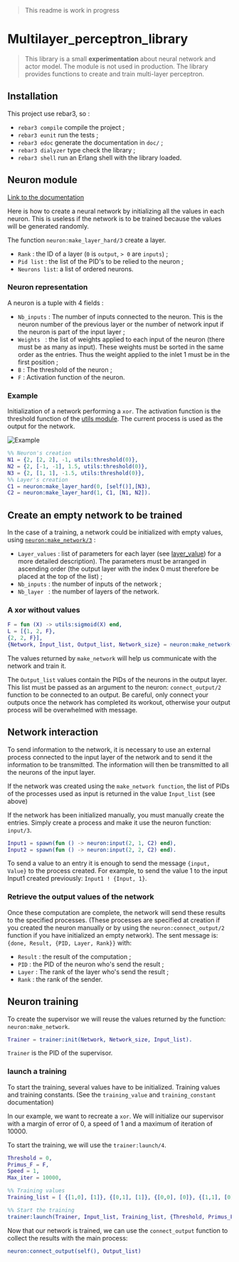 > This readme is work in progress

# Multilayer_perceptron_library

> This library is a small **experimentation** about neural network and actor model.
> The module is not used in production.
> The library provides functions to create and train multi-layer perceptron.

## Installation 

This project use rebar3, so : 

-  `rebar3 compile` compile the project ; 
-  `rebar3 eunit` run the tests ;
-  `rebar3 edoc` generate the documentation in `doc/` ;
-  `rebar3 dialyzer` type check the library ; 
-  `rebar3 shell` run an Erlang shell with the library loaded.

## Neuron module

[Link to the documentation](http://derniercri.github.io/multilayer_perceptron_library/index.html)

Here is how to create a neural network by initializing all the values in each neuron. This is useless if the network is to be trained because the values will be generated randomly.

The function `neuron:make_layer_hard/3` create a layer.

-  `Rank` : the ID of a layer (`0` is `output`, `> 0` are `inputs`) ; 
-  `Pid list` : the list of the PID's to be relied to the neuron ;
-  `Neurons list`: a list of ordered neurons.

### Neuron representation

A neuron is a tuple with 4 fields : 

-  `Nb_inputs` : The number of inputs connected to the neuron. This is the neuron number of the previous layer or the number of network input if the neuron is part of the input layer ;
-  `Weights ` : the list of weights applied to each input of the neuron (there must be as many as input). These weights must be sorted in the same order as the entries. Thus the weight applied to the inlet 1 must be in the first position ; 
-  `B` : The threshold of the neuron ; 
-  `F` : Activation function of the neuron.

### Example
Initialization of a network performing a `xor`.
The activation function is the threshold function of the 
[utils module](http://derniercri.github.io/multilayer_perceptron_library/utils.html#threshold-1). 
The current process is used as the output for the network.

![Example](https://github.com/derniercri/multilayer_perceptron_library/blob/master/img/schema2.png?raw=true)
```erlang
%% Neuron's creation
N1 = {2, [2, 2], -1, utils:threshold(0)},
N2 = {2, [-1, -1], 1.5, utils:threshold(0)},
N3 = {2, [1, 1], -1.5, utils:threshold(0)},
%% Layer's creation
C1 = neuron:make_layer_hard(0, [self()],[N3),
C2 = neuron:make_layer_hard(1, C1, [N1, N2]).
```

## Create an empty network to be trained

In the case of a training, a network could be initialized with empty values, using
[`neuron:make_network/3`](http://derniercri.github.io/multilayer_perceptron_library/neuron.html#make_network-3) :

-  `Layer_values` : list of parameters for each layer (see [layer_value](http://derniercri.github.io/multilayer_perceptron_library/neuron.html#types)) for a more detailed description). The parameters must be arranged in ascending order (the output layer with the index 0 must therefore be placed at the top of the list) ;
-  `Nb_inputs` : the number of inputs of the network ;
-  `Nb_layer ` : the number of layers of the network.

### A xor without values

```erlang
F = fun (X) -> utils:sigmoid(X) end,
L = [{1, 2, F},
{2, 2, F}],
{Network, Input_list, Output_list, Network_size} = neuron:make_network(L, 2, 2).
```

The values returned by `make_network` will help us communicate with the network and train it.

The `Output_list` values contain the PIDs of the neurons in the output layer. This list must be passed as an argument to the neuron: `connect_output/2` function to be connected to an output.
Be careful, only connect your outputs once the network has completed its workout, otherwise your output process will be overwhelmed with message.

## Network interaction

To send information to the network, it is necessary to use an external process connected to the input layer of the network and to send it the information to be transmitted. The information will then be transmitted to all the neurons of the input layer.

If the network was created using the `make_network function`, the list of PIDs of the processes used as input is returned in the value `Input_list` (see above)

If the network has been initialized manually, you must manually create the entries.
Simply create a process and make it use the neuron function: `input/3`.

```erlang
Input1 = spawn(fun () -> neuron:input(2, 1, C2) end),
Input2 = spawn(fun () -> neuron:input(2, 2, C2) end).
```

To send a value to an entry it is enough to send the message `{input, Value}` to the process created. For example, to send the value 1 to the input Input1 created previously: `Input1 ! {Input, 1}`.

### Retrieve the output values of the network

Once these computation are complete, the network will send these results to the specified processes. (These processes are specified at creation if you created the neuron manually or by using the `neuron:connect_output/2` function if you have initialized an empty network). The sent message is: `{done, Result, {PID, Layer, Rank}}` with:

- `Result` : the result of the computation ; 
- `PID` : the PID of the neuron who's send the result ; 
- `Layer` : The rank of the layer who's send the result ; 
- `Rank` : the rank of the sender.

## Neuron training

To create the supervisor we will reuse the values returned by the function: `neuron:make_network`.
```erlang
Trainer = trainer:init(Network, Network_size, Input_list).
```

`Trainer` is the PID of the supervisor.

### launch a training
To start the training, several values have to be initialized. Training values and training constants. 
(See the `training_value` and `training_constant` documentation)

In our example, we want to recreate a `xor`. We will initialize our supervisor with a 
margin of error of 0, a speed of 1 and a maximum of iteration of 10000.

To start the training, we will use the `trainer:launch/4`.

```erlang
Threshold = 0,
Primus_F = F,
Speed = 1,
Max_iter = 10000,

%% Training values
Training_list = [ {[1,0], [1]}, {[0,1], [1]}, {[0,0], [0]}, {[1,1], [0]}],

%% Start the training
trainer:launch(Trainer, Input_list, Training_list, {Threshold, Primus_F, Speed, Max_iter}).
```

Now that our network is trained, we can use the `connect_output` function to collect the results with the main process:

```erlang
neuron:connect_output(self(), Output_list)
```
